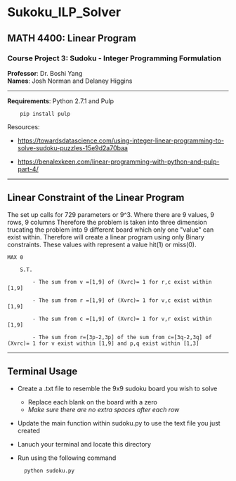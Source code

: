 # Sukoku_ILP_Solver

## **MATH 4400**: Linear Program 
### Course Project 3: Sudoku - Integer Programming Formulation 
**Professor**: Dr. Boshi Yang  
**Names**: Josh Norman and Delaney Higgins
___

**Requirements**: Python 2.7.1 and Pulp 
    
        pip install pulp

Resources: 

- https://towardsdatascience.com/using-integer-linear-programming-to-solve-sudoku-puzzles-15e9d2a70baa

- https://benalexkeen.com/linear-programming-with-python-and-pulp-part-4/

___

## Linear Constraint of the Linear Program 

The set up calls for 729 parameters or 9^3. Where there are 9 values, 9 rows, 9 columns
Therefore the problem is taken into three dimension trucating the problem into 9 different board 
which only one "value" can exist within. Therefore will create a linear program using only Binary 
constraints. These values with represent a value hit(1) or miss(0). 


    MAX 0 

        S.T. 

            - The sum from v =[1,9] of (Xvrc)= 1 for r,c exist within [1,9]

            - The sum from r =[1,9] of (Xvrc)= 1 for v,c exist within [1,9]

            - The sum from c =[1,9] of (Xvrc)= 1 for v,r exist within [1,9]
    
            - The sum from r=[3p-2,3p] of the sum from c=[3q-2,3q] of (Xvrc)= 1 for v exist within [1,9] and p,q exist within [1,3]

___
## Terminal Usage 

- Create a .txt file to resemble the 9x9 sudoku board you wish to solve 
    -  Replace each blank on the board with a zero
    -  *Make sure there are no extra spaces after each row*

- Update the main function within sudoku.py  to use the text file you just created

- Lanuch your terminal and locate this directory 
- Run using the following command 

        python sudoku.py 
